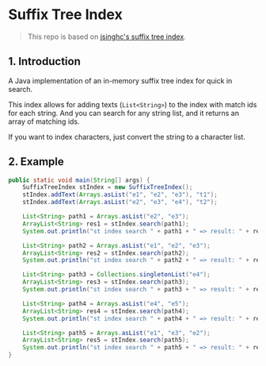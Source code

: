 # Suffix Tree Index
> This repo is based on [jsinghc's suffix tree index](https://github.com/jsinghc/SuffixTreeIndex).

## 1. Introduction
A Java implementation of an in-memory suffix tree index for quick in search.

This index allows for adding texts (`List<String>`) to the index with match ids for each string. And you can search for any string list, and it returns an array of matching ids.

If you want to index characters, just convert the string to a character list.

## 2. Example
```java
public static void main(String[] args) {
    SuffixTreeIndex stIndex = new SuffixTreeIndex();
    stIndex.addText(Arrays.asList("e1", "e2", "e3"), "t1");
    stIndex.addText(Arrays.asList("e2", "e3", "e4"), "t2");

    List<String> path1 = Arrays.asList("e2", "e3");
    ArrayList<String> res1 = stIndex.search(path1);
    System.out.println("st index search " + path1 + " => result: " + res1);  // [t1, t2]

    List<String> path2 = Arrays.asList("e1", "e2", "e3");
    ArrayList<String> res2 = stIndex.search(path2);
    System.out.println("st index search " + path2 + " => result: " + res2);  // [t1]

    List<String> path3 = Collections.singletonList("e4");
    ArrayList<String> res3 = stIndex.search(path3);
    System.out.println("st index search " + path3 + " => result: " + res3);  // [t2]

    List<String> path4 = Arrays.asList("e4", "e5");
    ArrayList<String> res4 = stIndex.search(path4);
    System.out.println("st index search " + path4 + " => result: " + res4);  // []

    List<String> path5 = Arrays.asList("e1", "e3", "e2");
    ArrayList<String> res5 = stIndex.search(path5);
    System.out.println("st index search " + path5 + " => result: " + res5);  // []
}
```
